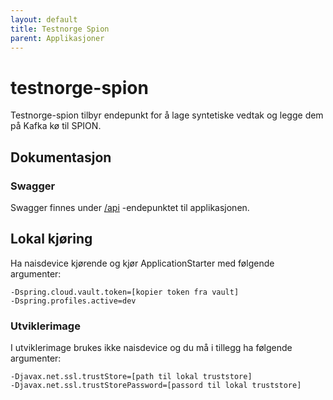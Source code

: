 ```yaml
---
layout: default
title: Testnorge Spion
parent: Applikasjoner
---
```


# testnorge-spion
Testnorge-spion tilbyr endepunkt for å lage syntetiske vedtak og legge dem på Kafka kø til SPION.

## Dokumentasjon

### Swagger
Swagger finnes under [/api](https://testnorge-spion.nais.preprod.local/api) -endepunktet til applikasjonen.

## Lokal kjøring
Ha naisdevice kjørende og kjør ApplicationStarter med følgende argumenter:
```
-Dspring.cloud.vault.token=[kopier token fra vault]
-Dspring.profiles.active=dev
```

### Utviklerimage
I utviklerimage brukes ikke naisdevice og du må i tillegg ha følgende argumenter:
```
-Djavax.net.ssl.trustStore=[path til lokal truststore]
-Djavax.net.ssl.trustStorePassword=[passord til lokal truststore]
```